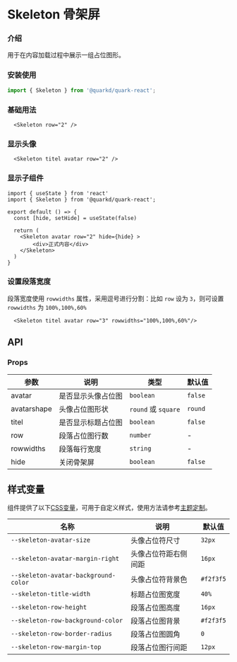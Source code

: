 # Skeleton 骨架屏

### 介绍

用于在内容加载过程中展示一组占位图形。

### 安装使用

```jsx
import { Skeleton } from '@quarkd/quark-react';
```

### 基础用法

```tsx
  <Skeleton row="2" />
```

### 显示头像

```tsx
  <Skeleton titel avatar row="2" />
```

### 显示子组件

```tsx
import { useState } from 'react'
import { Skeleton } from '@quarkd/quark-react';

export default () => {
  const [hide, setHide] = useState(false)

  return (
    <Skeleton avatar row="2" hide={hide} >
        <div>正式内容</div>
    </Skeleton>
  )
}
```

### 设置段落宽度
段落宽度使用 `rowwidths` 属性，采用逗号进行分割：比如 `row` 设为 `3`，则可设置 `rowwidths` 为 `100%,100%,60%`
```tsx
  <Skeleton titel avatar row="3" rowwidths="100%,100%,60%"/>
```

## API

### Props

| 参数         | 说明                             | 类型   | 默认值           |
|--------------|----------------------------------|--------|------------------|
| avatar       |  是否显示头像占位图             | `boolean` |  `false`  |
| avatarshape   |  头像占位图形状                  | `round` 或 `square` | `round` |
| titel   |  是否显示标题占位图                  | `boolean` | `false` |  
| row          |  段落占位图行数                  | `number` | - | 
| rowwidths    |  段落每行宽度                  | `string` | - |
| hide         |  关闭骨架屏                    | `boolean` | `false` |

## 样式变量

组件提供了以下[CSS变量](https://developer.mozilla.org/zh-CN/docs/Web/CSS/Using_CSS_custom_properties)，可用于自定义样式，使用方法请参考[主题定制](#/zh-CN/guide/theme)。

| 名称                     | 说明                                  | 默认值          | 
| ------------------------ | ----------------------------------- | --------------- |
| `--skeleton-avatar-size`   | 头像占位符尺寸                         |     `32px` 
| `--skeleton-avatar-margin-right`       | 头像占位符距右侧间距                          |     `16px`     
| `--skeleton-avatar-background-color`       | 头像占位符背景色                       |      `#f2f3f5`     
| `--skeleton-title-width` | 标题占位图宽度                          |      `40%`
| `--skeleton-row-height` | 段落占位图高度                          |   `16px`    
| `--skeleton-row-background-color`    | 段落占位图背景                         |    `#f2f3f5`
| `--skeleton-row-border-radius`    | 段落占位图圆角                         |      `0`     
| `--skeleton-row-margin-top`        | 段落占位图行间距                          | `12px`       
